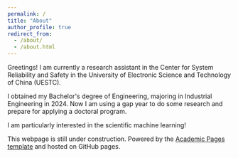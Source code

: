 ```yaml
---
permalink: /
title: "About"
author_profile: true
redirect_from: 
  - /about/
  - /about.html
---
```


Greetings! I am currently a research assistant in the Center for System Reliability and Safety in the University of Electronic Science and Technology of China (UESTC).

I obtained my Bachelor's degree of Engineering, majoring in Industrial Engineering in 2024. Now I am using a gap year to do some research and prepare for applying a doctoral program. 

I am particularly interested in the scientific machine learning!

This webpage is still under construction. Powered by the [Academic Pages template](https://github.com/academicpages/academicpages.github.io) and hosted on GitHub pages.

